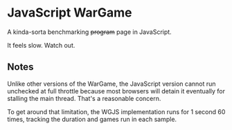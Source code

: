 JavaScript WarGame
===================

A kinda-sorta benchmarking ~~program~~ page in JavaScript.

It feels slow. Watch out.

Notes
-----

Unlike other versions of the WarGame, the JavaScript version cannot run unchecked at full throttle because most browsers will detain it eventually for stalling the main thread. That's a reasonable concern.

To get around that limitation, the WGJS implementation runs for 1 second 60 times, tracking the duration and games run in each sample.
